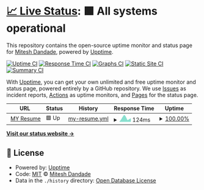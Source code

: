 # [📈 Live Status](https://Mitesh411.github.io/Monitor_MyResume): <!--live status--> **🟩 All systems operational**

This repository contains the open-source uptime monitor and status page for [Mitesh Dandade](https://mitesh411.github.io/MyResume/), powered by [Upptime](https://github.com/upptime/upptime).

[![Uptime CI](https://github.com/Mitesh411/Monitor_MyResume/workflows/Uptime%20CI/badge.svg)](https://github.com/Mitesh411/Monitor_MyResume/actions?query=workflow%3A%22Uptime+CI%22)
[![Response Time CI](https://github.com/Mitesh411/Monitor_MyResume/workflows/Response%20Time%20CI/badge.svg)](https://github.com/Mitesh411/Monitor_MyResume/actions?query=workflow%3A%22Response+Time+CI%22)
[![Graphs CI](https://github.com/Mitesh411/Monitor_MyResume/workflows/Graphs%20CI/badge.svg)](https://github.com/Mitesh411/Monitor_MyResume/actions?query=workflow%3A%22Graphs+CI%22)
[![Static Site CI](https://github.com/Mitesh411/Monitor_MyResume/workflows/Static%20Site%20CI/badge.svg)](https://github.com/Mitesh411/Monitor_MyResume/actions?query=workflow%3A%22Static+Site+CI%22)
[![Summary CI](https://github.com/Mitesh411/Monitor_MyResume/workflows/Summary%20CI/badge.svg)](https://github.com/Mitesh411/Monitor_MyResume/actions?query=workflow%3A%22Summary+CI%22)

With [Upptime](https://upptime.js.org), you can get your own unlimited and free uptime monitor and status page, powered entirely by a GitHub repository. We use [Issues](https://github.com/Mitesh411/Monitor_MyResume/issues) as incident reports, [Actions](https://github.com/Mitesh411/Monitor_MyResume/actions) as uptime monitors, and [Pages](https://Mitesh411.github.io/Monitor_MyResume) for the status page.

<!--start: status pages-->
<!-- This summary is generated by Upptime (https://github.com/upptime/upptime) -->
<!-- Do not edit this manually, your changes will be overwritten -->
<!-- prettier-ignore -->
| URL | Status | History | Response Time | Uptime |
| --- | ------ | ------- | ------------- | ------ |
| <img alt="" src="https://icons.duckduckgo.com/ip3/mitesh411.github.io.ico" height="13"> [MY Resume](https://mitesh411.github.io/MyResume/) | 🟩 Up | [my-resume.yml](https://github.com/Mitesh411/Monitor_MyResume/commits/HEAD/history/my-resume.yml) | <details><summary><img alt="Response time graph" src="./graphs/my-resume/response-time-week.png" height="20"> 124ms</summary><br><a href="https://Mitesh411.github.io/Monitor_MyResume/history/my-resume"><img alt="Response time 93" src="https://img.shields.io/endpoint?url=https%3A%2F%2Fraw.githubusercontent.com%2FMitesh411%2FMonitor_MyResume%2FHEAD%2Fapi%2Fmy-resume%2Fresponse-time.json"></a><br><a href="https://Mitesh411.github.io/Monitor_MyResume/history/my-resume"><img alt="24-hour response time 100" src="https://img.shields.io/endpoint?url=https%3A%2F%2Fraw.githubusercontent.com%2FMitesh411%2FMonitor_MyResume%2FHEAD%2Fapi%2Fmy-resume%2Fresponse-time-day.json"></a><br><a href="https://Mitesh411.github.io/Monitor_MyResume/history/my-resume"><img alt="7-day response time 124" src="https://img.shields.io/endpoint?url=https%3A%2F%2Fraw.githubusercontent.com%2FMitesh411%2FMonitor_MyResume%2FHEAD%2Fapi%2Fmy-resume%2Fresponse-time-week.json"></a><br><a href="https://Mitesh411.github.io/Monitor_MyResume/history/my-resume"><img alt="30-day response time 97" src="https://img.shields.io/endpoint?url=https%3A%2F%2Fraw.githubusercontent.com%2FMitesh411%2FMonitor_MyResume%2FHEAD%2Fapi%2Fmy-resume%2Fresponse-time-month.json"></a><br><a href="https://Mitesh411.github.io/Monitor_MyResume/history/my-resume"><img alt="1-year response time 93" src="https://img.shields.io/endpoint?url=https%3A%2F%2Fraw.githubusercontent.com%2FMitesh411%2FMonitor_MyResume%2FHEAD%2Fapi%2Fmy-resume%2Fresponse-time-year.json"></a></details> | <details><summary><a href="https://Mitesh411.github.io/Monitor_MyResume/history/my-resume">100.00%</a></summary><a href="https://Mitesh411.github.io/Monitor_MyResume/history/my-resume"><img alt="All-time uptime 100.00%" src="https://img.shields.io/endpoint?url=https%3A%2F%2Fraw.githubusercontent.com%2FMitesh411%2FMonitor_MyResume%2FHEAD%2Fapi%2Fmy-resume%2Fuptime.json"></a><br><a href="https://Mitesh411.github.io/Monitor_MyResume/history/my-resume"><img alt="24-hour uptime 100.00%" src="https://img.shields.io/endpoint?url=https%3A%2F%2Fraw.githubusercontent.com%2FMitesh411%2FMonitor_MyResume%2FHEAD%2Fapi%2Fmy-resume%2Fuptime-day.json"></a><br><a href="https://Mitesh411.github.io/Monitor_MyResume/history/my-resume"><img alt="7-day uptime 100.00%" src="https://img.shields.io/endpoint?url=https%3A%2F%2Fraw.githubusercontent.com%2FMitesh411%2FMonitor_MyResume%2FHEAD%2Fapi%2Fmy-resume%2Fuptime-week.json"></a><br><a href="https://Mitesh411.github.io/Monitor_MyResume/history/my-resume"><img alt="30-day uptime 100.00%" src="https://img.shields.io/endpoint?url=https%3A%2F%2Fraw.githubusercontent.com%2FMitesh411%2FMonitor_MyResume%2FHEAD%2Fapi%2Fmy-resume%2Fuptime-month.json"></a><br><a href="https://Mitesh411.github.io/Monitor_MyResume/history/my-resume"><img alt="1-year uptime 100.00%" src="https://img.shields.io/endpoint?url=https%3A%2F%2Fraw.githubusercontent.com%2FMitesh411%2FMonitor_MyResume%2FHEAD%2Fapi%2Fmy-resume%2Fuptime-year.json"></a></details>

<!--end: status pages-->

[**Visit our status website →**](https://Mitesh411.github.io/Monitor_MyResume)

## 📄 License

- Powered by: [Upptime](https://github.com/upptime/upptime)
- Code: [MIT](./LICENSE) © [Mitesh Dandade](https://mitesh411.github.io/MyResume/)
- Data in the `./history` directory: [Open Database License](https://opendatacommons.org/licenses/odbl/1-0/)
